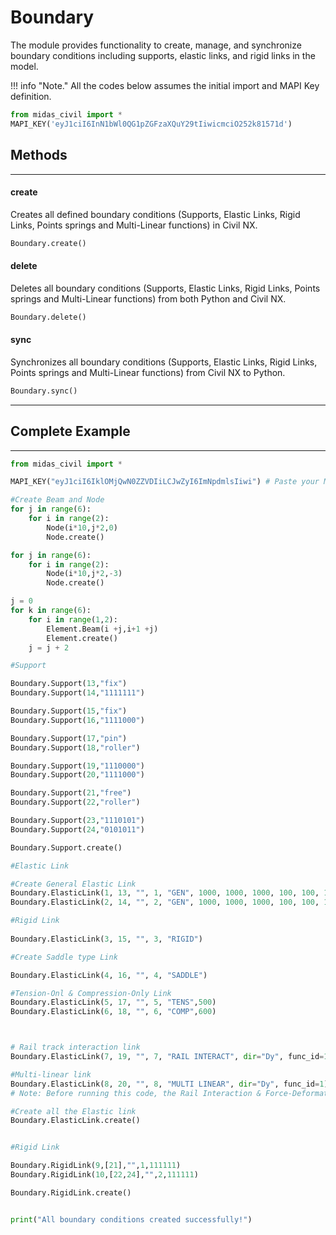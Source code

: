 # Boundary
The module provides functionality to create, manage, and synchronize boundary conditions including supports, elastic links, and rigid links in the model.

!!! info "Note."
    All the codes below assumes the initial import and MAPI Key definition.

```py
from midas_civil import *
MAPI_KEY('eyJ1ciI6InN1bWl0QG1pZGFzaXQuY29tIiwicmciO252k81571d')
```

## Methods
---
#### <font style="font-size:0px">Boundary.</font>create
Creates all defined boundary conditions (Supports, Elastic Links, Rigid Links, Points springs and Multi-Linear functions) in Civil NX.

```py
Boundary.create()
```

#### <font style="font-size:0px">Boundary.</font>delete
Deletes all boundary conditions (Supports, Elastic Links, Rigid Links, Points springs and Multi-Linear functions) from both Python and Civil NX.

```py
Boundary.delete()
```

#### <font style="font-size:0px">Boundary.</font>sync
Synchronizes all boundary conditions (Supports, Elastic Links, Rigid Links, Points springs and Multi-Linear functions) from Civil NX to Python.

```py
Boundary.sync()
```

---

## Complete Example
---
```py
from midas_civil import *

MAPI_KEY("eyJ1ciI6IklOMjQwN0ZZVDIiLCJwZyI6ImNpdmlsIiwi") # Paste your MAPI Key

#Create Beam and Node
for j in range(6):
    for i in range(2):
        Node(i*10,j*2,0)
        Node.create()

for j in range(6):
    for i in range(2):
        Node(i*10,j*2,-3)
        Node.create()

j = 0
for k in range(6):   
    for i in range(1,2):
        Element.Beam(i +j,i+1 +j)
        Element.create()
    j = j + 2

#Support

Boundary.Support(13,"fix")
Boundary.Support(14,"1111111")

Boundary.Support(15,"fix")
Boundary.Support(16,"1111000")

Boundary.Support(17,"pin")
Boundary.Support(18,"roller")

Boundary.Support(19,"1110000")
Boundary.Support(20,"1111000")

Boundary.Support(21,"free")
Boundary.Support(22,"roller")

Boundary.Support(23,"1110101")
Boundary.Support(24,"0101011")

Boundary.Support.create()

#Elastic Link

#Create General Elastic Link    
Boundary.ElasticLink(1, 13, "", 1, "GEN", 1000, 1000, 1000, 100, 100, 100)
Boundary.ElasticLink(2, 14, "", 2, "GEN", 1000, 1000, 1000, 100, 100, 100)

#Rigid Link
 
Boundary.ElasticLink(3, 15, "", 3, "RIGID")

#Create Saddle type Link    

Boundary.ElasticLink(4, 16, "", 4, "SADDLE")

#Tension-Onl & Compression-Only Link    
Boundary.ElasticLink(5, 17, "", 5, "TENS",500)
Boundary.ElasticLink(6, 18, "", 6, "COMP",600)



# Rail track interaction link
Boundary.ElasticLink(7, 19, "", 7, "RAIL INTERACT", dir="Dy", func_id=1)

#Multi-linear link
Boundary.ElasticLink(8, 20, "", 8, "MULTI LINEAR", dir="Dy", func_id=1)
# Note: Before running this code, the Rail Interaction & Force-Deformation function must be created in Civil NX to avoid any errors.

#Create all the Elastic link
Boundary.ElasticLink.create()


#Rigid Link

Boundary.RigidLink(9,[21],"",1,111111)
Boundary.RigidLink(10,[22,24],"",2,111111)

Boundary.RigidLink.create()


print("All boundary conditions created successfully!")
```